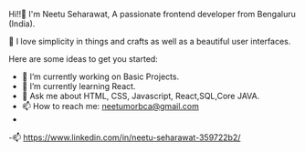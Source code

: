  Hi!!👋
 I'm Neetu Seharawat, A passionate frontend developer from Bengaluru (India).
 
👀 I love simplicity in things and crafts as well as a beautiful user interfaces.

Here are some ideas to get you started:
- 🔭 I’m currently working on Basic Projects.
- 🌱 I’m currently learning React.
- 💬  Ask me about HTML, CSS, Javascript, React,SQL,Core JAVA.
- 📫 How to reach me: neetumorbca@gmail.com
- 
-📫 https://www.linkedin.com/in/neetu-seharawat-359722b2/


